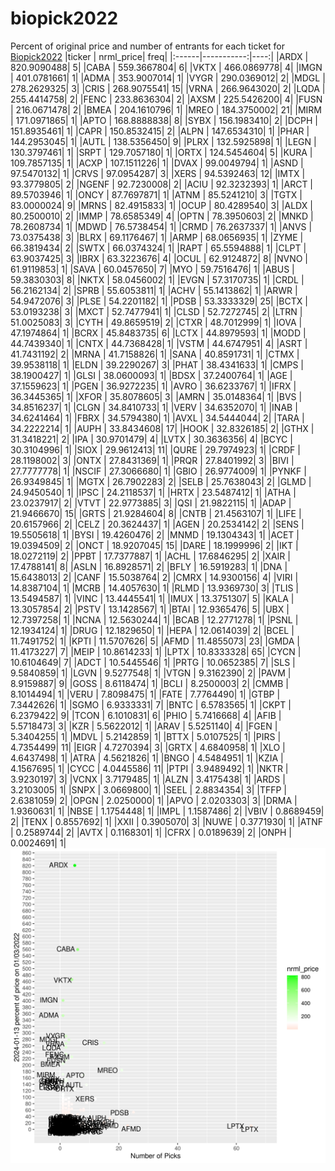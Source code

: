 # biopick2022
Percent of original price and number of entrants for each ticket for [Biopick2022](https://twitter.com/hashtag/Biopick2022)
|ticker |  nrml_price| freq|
|:------|-----------:|----:|
|ARDX   | 820.9090488|    5|
|CABA   | 559.3667804|    6|
|VKTX   | 466.0869778|    4|
|IMGN   | 401.0781661|    1|
|ADMA   | 353.9007014|    1|
|VYGR   | 290.0369012|    2|
|MDGL   | 278.2629325|    3|
|CRIS   | 268.9075541|   15|
|VRNA   | 266.9643020|    2|
|LQDA   | 255.4414758|    2|
|FENC   | 233.8636304|    2|
|AXSM   | 225.5426200|    4|
|FUSN   | 216.0671478|    2|
|BMEA   | 204.1610796|    1|
|MREO   | 184.3750002|   21|
|MIRM   | 171.0971865|    1|
|APTO   | 168.8888838|    8|
|SYBX   | 156.1983410|    2|
|DCPH   | 151.8935461|    1|
|CAPR   | 150.8532415|    2|
|ALPN   | 147.6534310|    1|
|PHAR   | 144.2953045|    1|
|AUTL   | 138.5356450|    9|
|PLRX   | 132.5925898|    1|
|LEGN   | 130.3797461|    1|
|SRPT   | 129.7057180|    1|
|ORTX   | 124.5454604|    5|
|KURA   | 109.7857135|    1|
|ACXP   | 107.1511226|    1|
|DVAX   |  99.0049794|    1|
|ASND   |  97.5470132|    1|
|CRVS   |  97.0954287|    3|
|XERS   |  94.5392463|   12|
|IMTX   |  93.3779805|    2|
|NGENF  |  92.7230008|    2|
|ACIU   |  92.3232393|    1|
|ARCT   |  89.5703946|    1|
|ONCY   |  87.7697871|    1|
|ATNM   |  85.5241210|    3|
|TGTX   |  83.0000024|    9|
|MRNS   |  82.4915833|    1|
|OCUP   |  80.4289540|    3|
|ALDX   |  80.2500010|    2|
|IMMP   |  78.6585349|    4|
|OPTN   |  78.3950603|    2|
|MNKD   |  78.2608734|    1|
|MDWD   |  76.5738454|    1|
|CRMD   |  76.2637337|    1|
|ANVS   |  73.0375438|    3|
|BLRX   |  69.1176467|    1|
|ARMP   |  68.0656935|    1|
|ZYME   |  66.3819434|    2|
|SWTX   |  66.0374324|    1|
|RAPT   |  65.5594888|    1|
|CLPT   |  63.9037425|    3|
|IBRX   |  63.3223676|    4|
|OCUL   |  62.9124872|    8|
|NVNO   |  61.9119853|    1|
|SAVA   |  60.0457650|    7|
|MYO    |  59.7516476|    1|
|ABUS   |  59.3830303|    8|
|NKTX   |  58.0456002|    1|
|EVGN   |  57.3170735|    1|
|CRDL   |  56.2162134|    2|
|SPRB   |  55.6053811|    1|
|ACHV   |  55.1413862|    1|
|ARWR   |  54.9472076|    3|
|PLSE   |  54.2201182|    1|
|PDSB   |  53.3333329|   25|
|BCTX   |  53.0193238|    3|
|MXCT   |  52.7477941|    1|
|CLSD   |  52.7272745|    2|
|LTRN   |  51.0025083|    3|
|CYTH   |  49.8659519|    2|
|CTXR   |  48.7012999|    1|
|IOVA   |  47.1974864|    1|
|BCRX   |  45.8483735|    6|
|LCTX   |  44.8979593|    1|
|MODD   |  44.7439340|    1|
|CNTX   |  44.7368428|    1|
|VSTM   |  44.6747951|    4|
|ASRT   |  41.7431192|    2|
|MRNA   |  41.7158826|    1|
|SANA   |  40.8591731|    1|
|CTMX   |  39.9538118|    1|
|ELDN   |  39.2290267|    3|
|PHAT   |  38.4341633|    1|
|CMPS   |  38.1900427|    1|
|GLSI   |  38.0600093|    1|
|BDSX   |  37.2400764|    1|
|AGE    |  37.1559623|    1|
|PGEN   |  36.9272235|    1|
|AVRO   |  36.6233767|    1|
|IFRX   |  36.3445365|    1|
|XFOR   |  35.8078605|    3|
|AMRN   |  35.0148364|    1|
|BVS    |  34.8516237|    1|
|CLGN   |  34.8410733|    1|
|VERV   |  34.6352070|    1|
|INAB   |  34.6241464|    1|
|FBRX   |  34.5794380|    1|
|AVXL   |  34.5444044|    2|
|TARA   |  34.2222214|    1|
|AUPH   |  33.8434608|   17|
|HOOK   |  32.8326185|    2|
|GTHX   |  31.3418221|    2|
|IPA    |  30.9701479|    4|
|LVTX   |  30.3636356|    4|
|BCYC   |  30.3104996|    1|
|SIOX   |  29.9612413|   11|
|QURE   |  29.7974923|    1|
|CRDF   |  28.1198002|    3|
|ONTX   |  27.8431369|    1|
|PRQR   |  27.8401992|    3|
|BIVI   |  27.7777778|    1|
|NSCIF  |  27.3066680|    1|
|GBIO   |  26.9774009|    1|
|PYNKF  |  26.9349845|    1|
|MGTX   |  26.7902283|    2|
|SELB   |  25.7638043|    2|
|GLMD   |  24.9450540|    1|
|IPSC   |  24.2118537|    1|
|HRTX   |  23.5487412|    1|
|ATHA   |  23.0237917|    2|
|VTVT   |  22.9773885|    3|
|QSI    |  21.9822115|    1|
|ADAP   |  21.9466670|   15|
|GRTS   |  21.9284604|    8|
|CNTB   |  21.4563107|    1|
|LIFE   |  20.6157966|    2|
|CELZ   |  20.3624437|    1|
|AGEN   |  20.2534142|    2|
|SENS   |  19.5505618|    1|
|BYSI   |  19.4260476|    2|
|MNMD   |  19.1304343|    1|
|ACET   |  19.0394509|    2|
|ONCT   |  18.9207045|   15|
|DARE   |  18.1999996|    2|
|IKT    |  18.0272119|    2|
|PPBT   |  17.7377887|    1|
|ACHL   |  17.6846295|    2|
|XAIR   |  17.4788141|    8|
|ASLN   |  16.8928571|    2|
|BFLY   |  16.5919283|    1|
|DNA    |  15.6438013|    2|
|CANF   |  15.5038764|    2|
|CMRX   |  14.9300156|    4|
|VIRI   |  14.8387104|    1|
|MCRB   |  14.4057630|    1|
|RLMD   |  13.9369730|    3|
|TLIS   |  13.5494587|    1|
|VINC   |  13.4445541|    1|
|IMUX   |  13.3751307|    5|
|KALA   |  13.3057854|    2|
|PSTV   |  13.1428567|    1|
|BTAI   |  12.9365476|    5|
|UBX    |  12.7397258|    1|
|NCNA   |  12.5630244|    1|
|BCAB   |  12.2771278|    1|
|PSNL   |  12.1934124|    1|
|DRUG   |  12.1829650|    1|
|HEPA   |  12.0614039|    2|
|BCEL   |  11.7491752|    1|
|KPTI   |  11.5707626|    5|
|AFMD   |  11.4855073|   23|
|GMDA   |  11.4173227|    7|
|MEIP   |  10.8614233|    1|
|LPTX   |  10.8333328|   65|
|CYCN   |  10.6104649|    7|
|ADCT   |  10.5445546|    1|
|PRTG   |  10.0652385|    7|
|SLS    |   9.5840859|    1|
|LGVN   |   9.5277548|    1|
|VTGN   |   9.3162390|    2|
|PAVM   |   8.9159887|    9|
|GOSS   |   8.6118474|    1|
|BCLI   |   8.2500003|    2|
|CMMB   |   8.1014494|    1|
|VERU   |   7.8098475|    1|
|FATE   |   7.7764490|    1|
|GTBP   |   7.3442626|    1|
|SGMO   |   6.9333331|    7|
|BNTC   |   6.5783565|    1|
|CKPT   |   6.2379422|    9|
|TCON   |   6.1010831|    6|
|PHIO   |   5.7416668|    4|
|AFIB   |   5.5718473|    3|
|KZR    |   5.5622012|    1|
|ARAV   |   5.5251140|    4|
|FGEN   |   5.3404255|    1|
|MDVL   |   5.2142859|    1|
|BTTX   |   5.0107525|    1|
|PIRS   |   4.7354499|   11|
|EIGR   |   4.7270394|    3|
|GRTX   |   4.6840958|    1|
|XLO    |   4.6437498|    1|
|ATRA   |   4.5621826|    1|
|BNGO   |   4.5484951|    1|
|KZIA   |   4.1567695|    1|
|CYCC   |   4.0445586|   11|
|PTPI   |   3.9489492|    1|
|NKTR   |   3.9230197|    3|
|VCNX   |   3.7179485|    1|
|ALZN   |   3.4175438|    1|
|ARDS   |   3.2103005|    1|
|SNPX   |   3.0669800|    1|
|SEEL   |   2.8834354|    3|
|TFFP   |   2.6381059|    2|
|OPGN   |   2.0250000|    1|
|APVO   |   2.0203303|    3|
|DRMA   |   1.9360631|    1|
|NBSE   |   1.1754448|    1|
|IMPL   |   1.1587486|    2|
|VBIV   |   0.8689459|    2|
|TENX   |   0.8557692|    1|
|XXII   |   0.3905070|    3|
|NUWE   |   0.3771930|    1|
|ATNF   |   0.2589744|    2|
|AVTX   |   0.1168301|    1|
|CFRX   |   0.0189639|    2|
|ONPH   |   0.0024691|    1|
![retvspicks](biopicks.png?raw=true)
